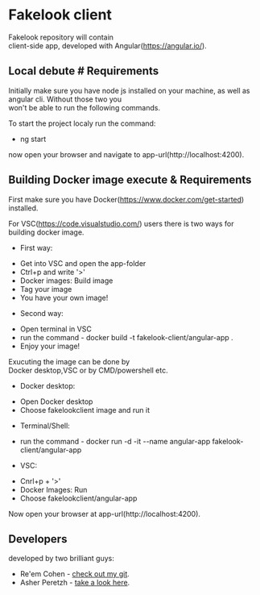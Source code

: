 # Fakelook client

Fakelook repository will contain  
client-side app, developed with Angular(https://angular.io/).

## Local debute # Requirements

Initially make sure you have node js installed on your machine, 
as well as angular cli. Without those two you   
won't be able to run the following commands.  

To start the project localy run the command:

- ng start

now open your browser and navigate to app-url(http://localhost:4200).  

## Building Docker image execute & Requirements

First make sure you have Docker(https://www.docker.com/get-started) installed. 

For VSC(https://code.visualstudio.com/) users there is two ways for   
building docker image.  
* First way:  
 - Get into VSC and open the app-folder
 - Ctrl+p and write '>'
 - Docker images: Build image
 - Tag your image
 - You have your own image!

* Second way:
 - Open terminal in VSC
 - run the command - docker build -t fakelook-client/angular-app .
 - Enjoy your image!

 Exucuting the image can be done by   
 Docker desktop,VSC or by CMD/powershell etc.  
 * Docker desktop:    
 - Open Docker desktop
 - Choose fakelookclient image and run it

 * Terminal/Shell:  
 - run the command - docker run -d -it --name angular-app fakelook-client/angular-app

 * VSC:
 - Cnrl+p + '>'
 - Docker Images: Run
 - Choose fakelookclient/angular-app

 Now open your browser at app-url(http://localhost:4200).

## Developers

developed by two brilliant guys:  

- Re'em Cohen - [check out my git](https://github.com/ReemCohen).
- Asher Peretzh - [take a look here](https://github.com/Asher-P).
